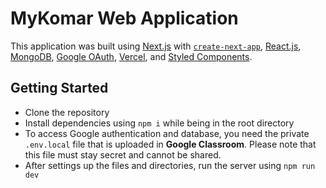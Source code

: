 # MyKomar Web Application

This application was built using [Next.js](https://nextjs.org/) with [`create-next-app`](https://github.com/vercel/next.js/tree/canary/packages/create-next-app), [React.js](https://react.dev/), [MongoDB](https://www.mongodb.com/), [Google OAuth](https://console.cloud.google.com/), [Vercel](https://vercel.com/), and [Styled Components](https://styled-components.com/).

## Getting Started

-   Clone the repository
-   Install dependencies using `npm i` while being in the root directory
-   To access Google authentication and database, you need the private `.env.local` file that is uploaded in **Google Classroom**. Please note that this file must stay secret and cannot be shared.
-   After settings up the files and directories, run the server using `npm run dev`
